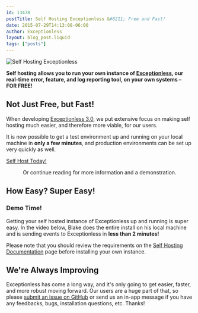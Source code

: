 ```yaml
---
id: 13478
postTitle: Self Hosting Exceptionless &#8211; Free and Fast!
date: 2015-07-29T14:13:08-06:00
author: Exceptionless
layout: blog_post.liquid
tags: ["posts"]
---
```

<img loading="lazy" class="aligncenter size-full wp-image-13489" src="/assets/blog-header-image-self-hosting.jpg" alt="Self Hosting Exceptionless" width="708" height="250" data-id="13489" srcset="/assets/blog-header-image-self-hosting.jpg 708w, /assets/blog-header-image-self-hosting-300x106.jpg 300w" sizes="(max-width: 708px) 100vw, 708px" />

**Self hosting allows you to run your own instance of <a href="/" target="_blank">Exceptionless</a>, our real-time error, feature, and log reporting tool, on your own systems &#8211; FOR FREE!**

## Not Just Free, but Fast!

When developing <a href="/exceptionless-3-0-changes-to-build-process-dependencies-self-hosting/" target="_blank">Exceptionless 3.0</a>, we put extensive focus on making self hosting much easier, and therefore more viable, for our users.

It is now possible to get a test environment up and running on your local machine in **only a few minutes**, and production environments can be set up very quickly as well.

<div class="signup center">
  <a class="btn btn-large btn-primary" href="https://github.com/exceptionless/Exceptionless/wiki/Self-Hosting" target="_blank">Self Host Today!</a>
</div>

<p style="text-align: center;">
  Or continue reading for more information and a demonstration.
</p>

<!--more-->

## How Easy? Super Easy!

### Demo Time!

Getting your self hosted instance of Exceptionless up and running is super easy. In the video below, Blake does the entire install on his local machine and is sending events to Exceptionless in **less than 2 minutes!**

Please note that you should review the requirements on the <a href="https://github.com/exceptionless/Exceptionless/wiki/Self-Hosting" target="_blank">Self Hosting Documentation</a> page before installing your own instance.

<div class="videoWrapper">
</div>

## We're Always Improving

Exceptionless has come a long way, and it's only going to get easier, faster, and more robust moving forward. Our users are a huge part of that, so please <a href="https://github.com/exceptionless/Exceptionless/issues" target="_blank">submit an issue on GitHub</a> or send us an in-app message if you have any feedbacks, bugs, installation questions, etc. Thanks!
